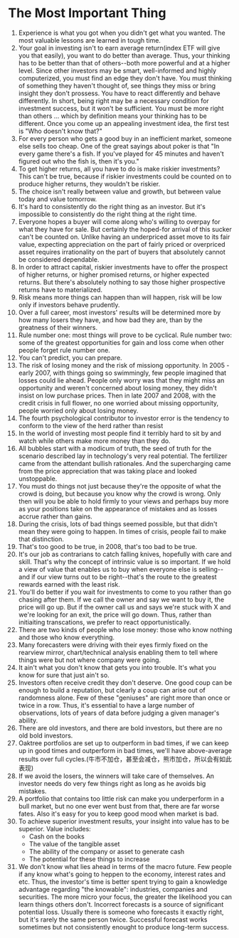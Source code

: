 # The Most Important Thing

1. Experience is what you got when you didn't get what you wanted. The most valuable lessons are learned in tough time.
2. Your goal in investing isn't to earn average return(index ETF will give you that easily), you want to do better than average. Thus, your thinking has to be 
better than that of others--both more powerful and at a higher level. Since other investors may be smart, well-informed and highly computerized, you must find an edge they don't have. You must thinking of something they haven't thought of, see things they miss or bring insight they don't prossess. You have to react differently and behave differently. In short, being right may be a necessary condition for investment success, but it won't be sufficient. You must be more right than others ... which by definition means your thinking has to be different. Once you come up an appealing investment idea, the first test is "Who doesn't know that?"
3. For every person who gets a good buy in an inefficient market, someone else sells too cheap. One of the great sayings about poker is that "In every game there's a fish. If you've played for 45 minutes and haven't figured out who the fish is, then it's you."
4. To get higher returns, all you have to do is make riskier investments? This can't be true, because if riskier investments could be counted on to produce higher returns, they wouldn't be riskier. 
5. The choice isn't really between value and growth, but between value today and value tomorrow. 
6. It's hard to consistently do the right thing as an investor. But it's impossible to consistently do the right thing at the right time.
7. Everyone hopes a buyer will come along who's willing to overpay for what they have for sale. But certainly the hoped-for arrival of this sucker can't be counted on. Unlike having an underpriced asset move to its fair value, expecting appreciation on the part of fairly priced or overpriced asset requires irrationality on the part of buyers that absolutely cannot be considered dependable.
8. In order to attract capital, riskier investments have to offer the prospect of higher returns, or higher promised returns, or higher expected returns. But there's absolutely nothing to say those higher prospective returns have to materialized. 
9. Risk means more things can happen than will happen, risk will be low only if investors behave prudently.
10. Over a full career, most investors' results will be determined more by how many losers they have, and how bad they are, than by the greatness of their winners.
11. Rule number one: most things will prove to be cyclical. Rule number two: some of the greatest opportunities for gain and loss come when other people forget rule number one.
12. You can't predict, you can prepare.
13. The risk of losing money and the risk of missiong opportunity. In 2005 - early 2007, with things going so swimmingly, few people imagined that losses could lie ahead. People only worry was that they might miss an opportunity and weren't concerned about losing money, they didn't insist on low purchase prices. Then in late 2007 and 2008, with the credit crisis in full flower, no one worried about missing opportunity, people worried only about losing money. 
14. The fourth psychological contributor to investor error is the tendency to conform to the view of the herd rather than resist
15. In the world of investing most people find it terribly hard to sit by and watch while others make more money than they do. 
16. All bubbles start with a modicum of truth, the seed of truth for the scenario described lay in technology's very real potential. The fertilizer came from the attendant bullish rationales. And the supercharging came from the price appreciation that was taking place and looked unstoppable.
17. You must do things not just because they're the opposite of what the crowd is doing, but because you know why the crowd is wrong. Only then will you be able to hold firmly to your views and perhaps buy more as your positions take on the appearance of mistakes and as losses accrue rather than gains. 
18. During the crisis, lots of bad things seemed possible, but that didn't mean they were going to happen. In times of crisis, people fail to make that distinction.
19. That's too good to be true, in 2008, that's too bad to be true.
20. It's our job as contrarians to catch falling knives, hopefully with care and skill. That's why the concept of intrinsic value is so important. If we hold a view of value that enables us to buy when everyone else is selling--and if our view turns out to be right--that's the route to the greatest rewards earned with the least risk.
21. You'll do better if you wait for investments to come to you rather than go chasing after them. If we call the owner and say we want to buy it, the price will go up. But if the owner call us and says we're stuck with X and we're looking for an exit, the price will go down. Thus, rather than initiaiting transcations, we prefer to react opportunistically. 
22. There are two kinds of people who lose money: those who know nothing and those who know everything. 
23. Many forecasters were driving with their eyes firmly fixed on the rearview mirror, chart/technical analysis enabling them to tell where things were but not where company were going.
24. It ain't what you don't know that gets you into trouble. It's what you know for sure that just ain't so.
25. Investors often receive credit they don't deserve. One good coup can be enough to build a reputation, but clearly a coup can arise out of randomness alone. Few of these "geniuses" are right more than once or twice in a row. Thus, it's essential to have a large number of observations, lots of years of data before judging a given manager's ability.
26. There are old investors, and there are bold investors, but there are no old bold investors.
27. Oaktree portfolios are set up to outperform in bad times, if we can keep up in good times and outperform in bad times, we'll have above-average results over full cycles.(牛市不加仓，甚至会减仓，熊市加仓，所以会有如此表现)
28. If we avoid the losers, the winners will take care of themselves. An investor needs do very few things right as long as he avoids big mistakes.
29. A portfolio that contains too little risk can make you underperform in a bull market, but no one ever went bust from that, there are far worse fates. Also it's easy for you to keep good mood when market is bad.
30. To achieve superior investment results, your insight into value has to be superior. Value includes: 
    - Cash on the books  
    - The value of the tangible asset
    - The ability of the company or asset to generate cash
    - The potential for these things to increase
31. We don't know what lies ahead in terms of the macro future. Few people if any know what's going to heppen to the economy, interest rates and etc. Thus, the investor's time is better spent trying to gain a knowledge advantage regarding "the knowable": industries, companies and securities. The more micro your focus, the greater the likelihood you can learn things others don't. Incorrect forecasts is a source of significant potential loss. Usually there is someone who forecasts it exactly right, but it's rarely the same person twice. Successful forecast works sometimes but not consistently enought to produce long-term success. 
